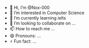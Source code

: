 - 👋 Hi, I’m @Nox-000
- 👀 I’m interested in Computer Science
- 🌱 I’m currently learning ielts
- 💞️ I’m looking to collaborate on ...
- 📫 How to reach me ...
- 😄 Pronouns: ...
- ⚡ Fun fact: ...

<!---
Nox-000/Nox-000 is a ✨ special ✨ repository because its `README.md` (this file) appears on your GitHub profile.
You can click the Preview link to take a look at your changes.
--->
